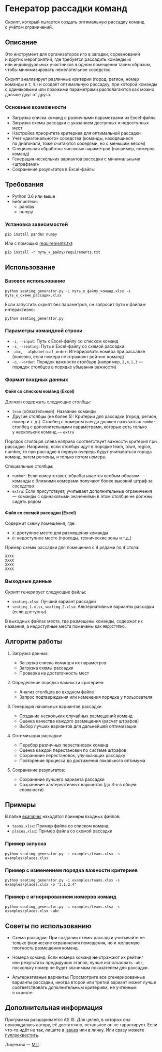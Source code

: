# Генератор рассадки команд

Скрипт, который пытается создать оптимальную рассадку команд с учётом ограничений.  

## Описание

Это инструмент для организаторов игр в загадки, соревнований и других мероприятий, где требуется рассадить команды и/или индивидуальных участников в одном помещении таким образом, чтобы минимизировать нежелательное соседство.

Скрипт анализирует различные критерии (город, регион, номер команды и т. п.) и создаёт оптимальную рассадку, при которой команды с одинаковыми или похожими параметрами располагаются как можно дальше друг от друга.

### Основные возможности

- Загрузка списка команд с различными параметрами из Excel-файла
- Загрузка схемы рассадки с указанием доступных и недоступных мест
- Настройка приоритета критериев для оптимальной рассадки
- Учет «диагонального» соседства (команды, находящиеся по диагонали, тоже считаются соседями, но с меньшим весом)
- Специальная обработка числовых параметров (например, номеров команд)
- Генерация нескольких вариантов рассадки с минимальными «штрафами»
- Сохранение результатов в Excel-файлы

## Требования

- Python 3.6 или выше
- Библиотеки:
  - pandas
  - numpy

### Установка зависимостей
```
pip install pandas numpy
```
Или с помощью [requirements.txt](seating_generator/requirements.txt):  
```
pip install -r путь_к_файлу/requirements.txt
```

## Использование

### Базовое использование
```
python seating_generator.py -i путь_к_файлу_команд.xlsx -s путь_к_схеме_рассадки.xlsx
```

Если запустить скрипт без параметров, он запросит пути к файлам интерактивно:
```
python seating_generator.py
```

### Параметры командной строки

- `-i`, `--input`: Путь к Excel-файлу со списком команд
- `-s`, `--seating`: Путь к Excel-файлу со схемой рассадки
- `-abc`, `--alphabetical_order`: Игнорировать номера при рассадке (полезно, если номера не отражают рейтинг команд)
- `-o`, `--order`: Порядок важности столбцов (например, `2,4,1,3` — порядок столбцов в порядке убывания важности)

### Формат входных данных

#### Файл со списком команд (Excel)

Должен содержать следующие столбцы:
- `team` (обязательный): Название команды
- Другие столбцы (не более 5): Критерии для рассадки (город, регион, номер и т. д.). Столбец с номером всегда должен называться `number`, столбец с дополнительными параметрами, которые есть только у нескольких команд — `extra`  

Порядок столбцов слева направо соответствует важности критерия при рассадке. Например, если столбцы идут в порядке team, town, region, number, то при рассадке в первую очередь будут учитываться города команд, затем регионы, и только потом номера.

Специальные столбцы:
- `number`: Если присутствует, обрабатывается особым образом — команды с близкими номерами получают более высокий штраф за соседство
- `extra`: Если присутствует, учитывает дополнительные ограничения — команды с одинаковыми значениями в этом столбце не должны сидеть рядом

#### Файл со схемой рассадки (Excel)

Содержит схему помещения, где:
- `X`: доступное место для размещения команды
- `O`: недоступное место (проходы, технические зоны и т.д.)

Пример схемы рассадки для помещения с 4 рядами по 4 стола:
```
XXXX
XXXX
XXXX
XXXX
```

### Выходные данные

Скрипт генерирует следующие файлы:

- `seating.xlsx`: Лучший вариант рассадки
- `seating_1.xlsx`, `seating_2.xlsx`: Альтернативные варианты рассадки (если доступны)

В выходных файлах места, где размещены команды, содержат их названия, а недоступные места помечены как `НЕДОСТУПНО`.

## Алгоритм работы

1. Загрузка данных:
   - Загрузка списка команд и их параметров
   - Загрузка схемы рассадки
   - Проверка на достаточность мест

2. Определение порядка важности критериев:
   - Анализ столбцов во входном файле
   - Запрос подтверждения или изменения порядка у пользователя

3. Генерация начальных вариантов рассадки:
   - Создание нескольких случайных размещений команд
   - Оценка качества каждого размещения (расчет штрафов)
   - Выбор лучших вариантов для дальнейшей оптимизации

4. Оптимизация рассадки:
   - Перебор различных перестановок команд
   - Оценка каждой перестановки по системе штрафов
   - Сохранение перестановок, улучшающих рассадку
   - Повторение процесса до достижения локального оптимума

5. Сохранение результатов:
   - Сохранение лучшего варианта рассадки
   - Сохранение альтернативных вариантов (до 3-х в общей сложности)

## Примеры

В папке [examples](seating_generator/examples) находятся примеры входных файлов:

- `teams.xlsx`: Пример файла со списком команд
- `places.xlsx`: Пример файла со схемой рассадки

### Пример запуска
```
python seating_generator.py -i examples/teams.xlsx -s examples/places.xlsx
```

### Пример с изменением порядка важности критериев
```
python seating_generator.py -i examples/teams.xlsx -s examples/places.xlsx -o "3,1,2,4"
```

### Пример с игнорированием номеров команд
```
python seating_generator.py -i examples/teams.xlsx -s examples/places.xlsx -abc
```

## Советы по использованию

- Схема рассадки: При создании схемы рассадки учитывайте не только физические ограничения помещения, но и желаемую плотность размещения команд.

- Номера команд: Если номера команд **не** отражают их рейтинг или результаты предыдущих этапов, лучше использовать `-abc`, поскольку номер не будет значимым показателем для рассадки.

- Альтернативные варианты: Просмотрите все сгенерированные варианты рассадки, иногда второй или третий вариант может лучше соответствовать дополнительным критериям, не учтенным в скрипте.

## Дополнительная информация

Программа расшаривается AS IS. Для целей, в которых она пригождалась автору, её достаточно, остальное он не гарантирует. Если что-то идёт не так, пишите в [issues](https://github.com/a-berez/games_features/issues) или в личку. Или сразу можете [пуллреквестить](https://github.com/a-berez/games_features/pulls).

Лицензия — [MIT](blob/main/LICENSE).  
